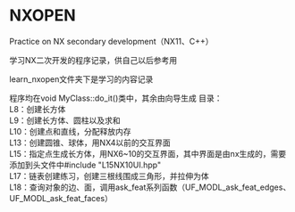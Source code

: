 # NXOPEN
Practice on NX secondary development（NX11、C++）

学习NX二次开发的程序记录，供自己以后参考用

learn_nxopen文件夹下是学习的内容记录

程序均在void MyClass::do_it()类中，其余由向导生成
目录：  
L8：创建长方体  
L9：创建长方体、圆柱以及求和  
L10：创建点和直线，分配释放内存  
L13：创建圆锥、球体，用NX4以前的交互界面  
L15：指定点生成长方体，用NX6~10的交互界面，其中界面是由nx生成的，需要添加到头文件中#include "L15NX10UI.hpp"  
L17：链表创建练习，创建三根线围成三角形，并拉伸为体  
L18：查询对象的边、面，调用ask_feat系列函数（UF_MODL_ask_feat_edges、UF_MODL_ask_feat_faces）  
